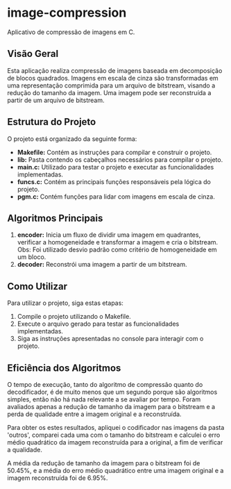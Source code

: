 # image-compression
Aplicativo de compressão de imagens em C.

## Visão Geral

Esta aplicação realiza compressão de imagens baseada em decomposição de blocos quadrados. Imagens em escala de cinza são transformadas em uma representação comprimida para um arquivo de bitstream, visando a redução do tamanho da imagem. Uma imagem pode ser reconstruída a partir de um arquivo de bitstream.

## Estrutura do Projeto

O projeto está organizado da seguinte forma:

- **Makefile:** Contém as instruções para compilar e construir o projeto.
- **lib:** Pasta contendo os cabeçalhos necessários para compilar o projeto.
- **main.c:** Utilizado para testar o projeto e executar as funcionalidades implementadas.
- **funcs.c:** Contém as principais funções responsáveis pela lógica do projeto.
- **pgm.c:** Contém funções para lidar com imagens em escala de cinza.

## Algoritmos Principais

1. **encoder:** Inicia um fluxo de dividir uma imagem em quadrantes, verificar a homogeneidade e transformar a imagem e cria o bitstream. Obs: Foi utilizado desvio padrão como critério de homogeneidade em um bloco.
2. **decoder:** Reconstrói uma imagem a partir de um bitstream.

## Como Utilizar

Para utilizar o projeto, siga estas etapas:

1. Compile o projeto utilizando o Makefile.
2. Execute o arquivo gerado para testar as funcionalidades implementadas.
3. Siga as instruções apresentadas no console para interagir com o projeto.

## Eficiência dos Algoritmos

O tempo de execução, tanto do algoritmo de compressão quanto do decodificador, é de muito menos que um segundo porque são algoritmos simples, então não há nada relevante a se avaliar por tempo. Foram avaliados apenas a redução de tamanho da imagem para o bitstream e a perda de qualidade entre a imagem original e a reconstruída.

Para obter os estes resultados, apliquei o codificador nas imagens da pasta 'outros', comparei cada uma com o tamanho do bitstream e calculei o erro médio quadrático da imagem reconstruída para a original, a fim de verificar a qualidade.

A média da redução de tamanho da imagem para o bitstream foi de 50.45%, e a média do erro médio quadrático entre uma imagem original e a imagem reconstruída foi de 6.95%.